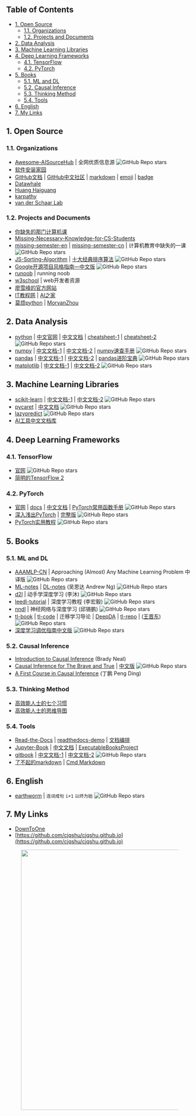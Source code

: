 <!-- # <center> # Awesome Resources </center> -->
<!-- omit in toc -->

## Table of Contents <!-- omit in toc -->

- [1. Open Source](#1-open-source)
	- [1.1. Organizations](#11-organizations)
	- [1.2. Projects and Documents](#12-projects-and-documents)
- [2. Data Analysis](#2-data-analysis)
- [3. Machine Learning Libraries](#3-machine-learning-libraries)
- [4. Deep Learning Frameworks](#4-deep-learning-frameworks)
	- [4.1. TensorFlow](#41-tensorflow)
	- [4.2. PyTorch](#42-pytorch)
- [5. Books](#5-books)
	- [5.1. ML and DL](#51-ml-and-dl)
	- [5.2. Causal Inference](#52-causal-inference)
	- [5.3. Thinking Method](#53-thinking-method)
	- [5.4. Tools](#54-tools)
- [6. English](#6-english)
- [7. My Links](#7-my-links)

<!-- ![GitHub Repo stars](https://img.shields.io/github/stars/username_github/repository_github) -->

## 1. Open Source

### 1.1. Organizations

- [Awesome-AISourceHub](https://www.aisourcehub.info/) \| 全网优质信息源 ![GitHub Repo stars](https://img.shields.io/github/stars/AmbroseX/Awesome-AISourceHub)
- [软件安装家园](https://mp.weixin.qq.com/s/Pdzrg4AhycKuZFPAMT74vA)
- [GitHub文档](https://docs.github.com/zh) \| [GitHub中文社区](https://www.github-zh.com/) \| [markdown](https://docs.github.com/zh/get-started/writing-on-github/getting-started-with-writing-and-formatting-on-github/basic-writing-and-formatting-syntax) \| [emoji](https://github.com/ikatyang/emoji-cheat-sheet/blob/master/README.md) \| [badge](https://github.com/pudding0503/github-badge-collection)
- [Datawhale](https://github.com/datawhalechina)
- [Huang Haiguang](https://github.com/fengdu78)
- [karpathy](https://github.com/karpathy)
- [van der Schaar Lab](https://github.com/vanderschaarlab/mlforhealthlabpub)

### 1.2. Projects and Documents

- [你缺失的那门计算机课](https://www.criwits.top/missing/)
- [Missing-Necessary-Knowledge-for-CS-Students](https://github.com/Snowflyt/Missing-Necessary-Knowledge-for-CS-Students)
- [missing-semester-en](https://missing.csail.mit.edu/) \| [missing-semester-cn](https://missing-semester-cn.github.io/) \| 计算机教育中缺失的一课 ![GitHub Repo stars](https://img.shields.io/github/stars/missing-semester-cn/missing-semester-cn.github.io)
- [JS-Sorting-Algorithm](https://github.com/hustcc/JS-Sorting-Algorithm) \| [十大经典排序算法](https://sort.hust.cc/) ![GitHub Repo stars](https://img.shields.io/github/stars/hustcc/JS-Sorting-Algorithm)
- [Google开源项目风格指南—中文版](https://zh-google-styleguide.readthedocs.io/en/latest/) ![GitHub Repo stars](https://img.shields.io/github/stars/zh-google-styleguide/zh-google-styleguide)
- [runoob](https://www.runoob.com/) \| running noob
- [w3school](https://www.w3school.com.cn/) \| web开发者资源  <!--w3: World Wide Web 万维网 -->
- [廖雪峰的官方网站](https://liaoxuefeng.com/)
- [IT教程网](https://zglg.work/) \| [AI之家](https://ai-jupyter.com/)
- [莫烦python](https://mofanpy.com/) \| [MorvanZhou](https://github.com/MorvanZhou)


## 2. Data Analysis

<!-- table template
|     |     |     |
|:---:|:---:|:---:|
|     |     |     |

<br> 表示换行, br(break)
-->

<!-- tutorials -->
<!-- https://shields.io/badges/git-hub-repo-stars -->

- [python](https://www.python.org/) \| [中文官网](https://python.p2hp.com/) \| [中文文档](https://docs.python.org/zh-cn/) \| [cheatsheet-1](https://www.pythoncheatsheet.org/) \| [cheatsheet-2](https://github.com/gto76/python-cheatsheet) ![GitHub Repo stars](https://img.shields.io/github/stars/python/cpython)
- [numpy](https://numpy.org/) \| [中文文档-1](https://numpy.net/) \| [中文文档-2](https://www.numpy.org.cn/) \| [numpy速查手册](https://ygo20xz0w9.feishu.cn/docx/FklNd45A0ofMkdxHUgRcS2g2nqc) ![GitHub Repo stars](https://img.shields.io/github/stars/numpy/numpy)
- [pandas](https://pandas.pydata.org/) \| [中文文档-1](https://pandas.github.net.cn/) \| [中文文档-2](https://www.pypandas.cn/) \| [pandas进阶宝典](https://ygo20xz0w9.feishu.cn/docx/DFZydKHSwoLIqYx3MNncPvOxnlc) ![GitHub Repo stars](https://img.shields.io/github/stars/pandas-dev/pandas)
- [matplotlib](https://matplotlib.org/) \| [中文文档-1](https://matplotlib.net/) \| [中文文档-2](https://www.matplotlib.org.cn/) ![GitHub Repo stars](https://img.shields.io/github/stars/matplotlib/matplotlib)


## 3. Machine Learning Libraries

- [scikit-learn](https://scikit-learn.org/) \| [中文文档-1](https://scikit-learn.cn/) \| [中文文档-2](https://scikitlearn.com.cn/) ![GitHub Repo stars](https://img.shields.io/github/stars/scikit-learn/scikit-learn)
- [pycaret](https://pycaret.gitbook.io/docs) \| [中文文档](http://www.aidoczh.com/docs/pycaret/)  ![GitHub Repo stars](https://img.shields.io/github/stars/pycaret/pycaret)
- [lazypredict](https://github.com/shankarpandala/lazypredict) ![GitHub Repo stars](https://img.shields.io/github/stars/shankarpandala/lazypredict)
- [AI工具中文文档库](http://www.aidoczh.com/)


## 4. Deep Learning Frameworks

### 4.1. TensorFlow

- [官网](https://www.tensorflow.org/?hl=zh-cn) ![GitHub Repo stars](https://img.shields.io/github/stars/tensorflow/tensorflow)
- [简明的TensorFlow 2](https://tf.wiki/zh_hans/)


### 4.2. PyTorch

- [官网](https://pytorch.org/) \| [docs](https://pytorch.org/docs/) \| [中文文档](https://pytorch-cn.readthedocs.io/) \| [PyTorch常用函数手册](https://cjqshu.github.io/books/Pytorch常用函数手册.pdf) ![GitHub Repo stars](https://img.shields.io/github/stars/pytorch/pytorch)
- [深入浅出PyTorch](https://datawhalechina.github.io/thorough-pytorch/) \| [完整版](https://cjqshu.github.io/thorough-pytorch/) ![GitHub Repo stars](https://img.shields.io/github/stars/datawhalechina/thorough-pytorch)
- [PyTorch实用教程](https://tingsongyu.github.io/PyTorch-Tutorial-2nd/) ![GitHub Repo stars](https://img.shields.io/github/stars/TingsongYu/PyTorch-Tutorial-2nd)


## 5. Books

### 5.1. ML and DL
- [AAAMLP-CN](https://ytzfhqs.github.io/AAAMLP-CN/) \| Approaching (Almost) Any Machine Learning Problem 中译版 ![GitHub Repo stars](https://img.shields.io/github/stars/ytzfhqs/AAAMLP-CN)
- [ML-notes](https://github.com/fengdu78/Coursera-ML-AndrewNg-Notes) \| [DL-notes](https://github.com/fengdu78/deeplearning_ai_books) (吴恩达 Andrew Ng) ![GitHub Repo stars](https://img.shields.io/github/stars/fengdu78/Coursera-ML-AndrewNg-Notes)
- [d2l](https://zh-v2.d2l.ai/) \| 动手学深度学习 (李沐) ![GitHub Repo stars](https://img.shields.io/github/stars/d2l-ai/d2l-zh)
- [leedl-tutorial](https://cjqshu.github.io/books/LeeDL_Tutorial.pdf) \| 深度学习教程 (李宏毅) ![GitHub Repo stars](https://img.shields.io/github/stars/datawhalechina/leedl-tutorial)
- [nndl](https://nndl.github.io/nndl-book.pdf) \| 神经网络与深度学习 (邱锡鹏) ![GitHub Repo stars](https://img.shields.io/github/stars/nndl/nndl.github.io)
- [tl-book](https://cjqshu.github.io/books/迁移学习导论第2版_王晋东.pdf) \| [tl-code](https://github.com/jindongwang/tlbook-code) \| 迁移学习导论 \| [DeepDA](https://github.com/jindongwang/transferlearning/tree/master/code/DeepDA) \| [tl-repo](https://github.com/jindongwang/transferlearning) \| ([王晋东](https://github.com/jindongwang)) ![GitHub Repo stars](https://img.shields.io/github/stars/jindongwang/transferlearning)
- [深度学习调优指南中文版](https://cjqshu.github.io/books/深度学习调参指南中文版.pdf) ![GitHub Repo stars](https://img.shields.io/github/stars/schrodingercatss/tuning_playbook_zh_cn)

### 5.2. Causal Inference

- [Introduction to Causal Inference](https://www.bradyneal.com/Introduction_to_Causal_Inference-Dec17_2020-Neal.pdf) (Brady Neal)
- [Causal Inference for The Brave and True](https://matheusfacure.github.io/python-causality-handbook/) \| [中文版](https://github.com/xieliaing/CausalInferenceIntro) ![GitHub Repo stars](https://img.shields.io/github/stars/matheusfacure/python-causality-handbook)
- [A First Course in Causal Inference](https://arxiv.org/pdf/2305.18793) (丁鹏 Peng Ding)



### 5.3. Thinking Method

- [高效能人士的七个习惯](https://cjqshu.github.io/books/高效能人士的七个习惯_30周年纪念版.pdf)
- [高效能人士的思维导图](https://cjqshu.github.io/books/高效能人士的思维导图_席音.pdf)

### 5.4. Tools

- [Read-the-Docs](https://github.com/readthedocs/readthedocs.org/) \| [readthedocs-demo](https://readthedocs-demo-zh.readthedocs.io/) \| [文档编排](https://docgenerate.readthedocs.io/)
- [Jupyter-Book](https://jupyterbook.org/) \| [中文文档](https://daobook.github.io/jupyter-book-zh/) \| [ExecutableBooksProject](https://executablebooks.org/)
- [gitbook](https://github.com/GitbookIO/gitbook) \| [中文文档-1](https://chrisniael.gitbooks.io/gitbook-documentation/content/) \| [中文文档-2](https://demones.github.io/gitbook-guide/) ![GitHub Repo stars](https://img.shields.io/github/stars/GitbookIO/gitbook)
- [了不起的markdown](https://cjqshu.github.io/books/了不起的markdown_莫小朋.pdf) \| [Cmd Markdown](https://www.zybuluo.com/cmd/)


## 6. English
- [earthworm](https://github.com/cuixueshe/earthworm) \| `连词成句` `i+1` `以终为始` ![GitHub Repo stars](https://img.shields.io/github/stars/cuixueshe/earthworm)


## 7. My Links
<!-- Other Links -->
<!-- GitHub repository link (URL) -->
- [DownToOne](https://xydh.fun/cjq125)
- [https://github.com/cjqshu/cjqshu.github.io](https://github.com/cjqshu/cjqshu.github.io)


<figure class="third">
    <img src="http://github-profile-summary-cards.vercel.app/api/cards/profile-details?username=cjqshu&theme=default" height="" width="700"/>
	<!-- <img src="http://github-profile-summary-cards.vercel.app/api/cards/stats?username=cjqshu&theme=default" height="" width="350"/>
	<img src="http://github-profile-summary-cards.vercel.app/api/cards/productive-time?username=cjqshu&theme=default&utcOffset=8" height="" width="350"/>
	<img src="https://api.star-history.com/svg?repos=cjqshu/cjqshu.github.io&type=Date)](https://star-history.com/#cjqshu/cjqshu.github.io&Date" height="300" width="700" /> -->
</figure>

<!-- tutorials -->
<!-- https://github-profile-summary-cards.vercel.app/demo.html -->
<!-- https://star-history.com/ -->



